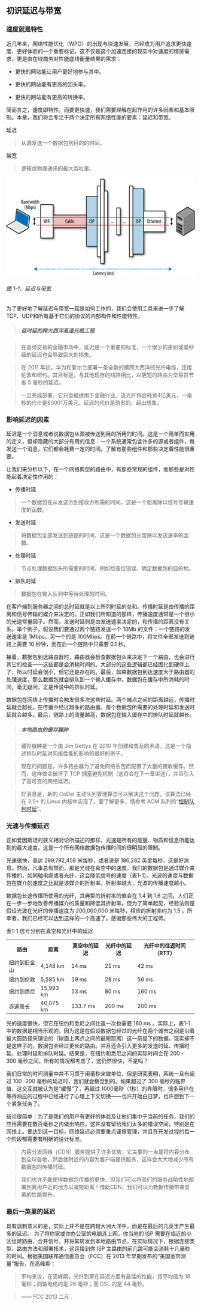 ##	初识延迟与带宽

###	速度就是特性

近几年来，网络性能优化（WPO）的出现与快速发展，已经成为用户追求更快速度、更好体验的一个重要标记。这不仅是这个加速连接的现实中对速度的情感需求，更是由在线商务对性能底线衡量结果的需求：

*	更快的网站能让用户更好地参与其中。

*	更快的网站能有更高的回头率。

*	更快的网站能有更高的转换率。

简而言之，速度即特性。而要更快速，我们需要理解在起作用的许多因素和基本限制。本章，我们将会专注于两个决定所有网络性能的要素：延迟和带宽。

延迟
>	从源发送一个数据包到目的的时间。

带宽
>	逻辑或物理通讯的最大吞吐量。

![figure1-1][figurel11]

######	图 1-1、延迟与带宽

为了更好地了解延迟与带宽一起是如何工作的，我们会使用工具来进一步了解 TCP、UDP和所有基于它们的协议的内部构件和性能特性。

>	<h5>低时延的跨大西洋高速光缆工程</h5>

>	在高频交易的金融市场中，延迟是一个重要的标准，一个很少的差别或毫秒级的延迟也会导致巨大的损失。

>	在 2011 年初，华为和爱尔兰部署一条全新的横跨大西洋的光纤电缆，连接伦敦和纽约。其目标是，与其他现存的线路相比，以更短的路由为交易员节省 5 毫秒的延迟。

>	一旦完成部署，它只会被适用于金融行业。该光纤将会耗资4亿美元，一毫秒的代价是80001万美元。延迟的代价是昂贵的，超出想象。

###	影响延迟的因素

延迟是一个消息或者说数据包从源被传送到目的所用的时间。这是一个简单而实用的定义，但却隐藏的大部分有用的信息：一个系统通常包含许多的源或者组件，每发送一个消息，它们都会耗费一定的时间。了解有那些组件和那些决定着性能很重要。

让我们来分析以下，在一个网络典型的路由中，有那些常规的组件，而那些是对性能起着决定性作用的：

*	传播时延
>	一个数据包在从发送方到接收方所需的时间，这是一个距离除以信号传输速度的函数。

*	发送时延
>	将数据包全部发送到链路的时间，这是一个数据包长度除以发送速率的函数。

*	处理时延
>	节点处理数据包头所需要的时间，例如检查位错误、确定数据包的目的地。

*	排队时延
>	数据包在输入队列中等待处理的时间。

在客户端到服务器之间的总时延就是以上所列时延的总和。传播时延是由传播的距离和信号传输的媒介来决定的。正如我们所知道的那样，传播速度通常是一个很小的光速常量因子。然而，发送时延则是由发送速率决定的，和传播的距离没有关系。举个例子，假设我们要通过两个链路发送一个 10Mb 的文件：一个链路的发送速率是 1Mbps，另一个的是 100Mbps。在前一个链路中，将文件全部发送到链路上需要 10 秒钟，而在后一个链路中只需要 0.1 秒。

接着，数据包到达路由器时，路由器会检查数据包头来决定下一个路由，也会进行其它的检查——这些都是会消耗时间的。大部分的这些逻辑都已经固化到硬件上了，所以时延会很小，但它还是存在的。最后，如果数据包到达速度大于路由器的处理速度，那么数据包就会排队到一个输入缓存中。数据包在缓存中所消耗的时间，毫无疑问，正是传说中的排队时延。

数据包在网络上传播时会触发很多次这些时延。两个端点之间的距离越远，传播时延就会越长。在传播中经过越多的路由器，每个数据包所需要的处理时延和发送时延就会越多。最后，链路上的流量越高，数据包在输入缓存中的排队时延就越长。

>	<h5>本地路由的缓存臃肿</h5>

>	缓存臃肿是一个由 Jim Gettys 在 2010 年创建和普及的术语，这是一个描述排队时延对网络性能的影响的很好的例子。

>	现在的问题是，许多路由器为了避免网络丢包而配置了大量的接收缓存。然而，这样做会破坏了 TCP 拥塞避免机制（这将会在下一章讲述），并且引入了高可变的网络延迟。

>	好消息是，新的 CoDel 主动队列管理算法可以解决这个问题，该算法已经在 3.5+ 的 Linux 内核中实现了。要了解更多，情参考 ACM 队列的“[控制队列时延][aqmacm]”。

###	光速与传播延迟

正如爱因斯坦的狭义相对论所描述的那样，光速是所有的能量、物质和信息所能达到的最大速度。这是一个所有网络数据包传播时间的很明显的限制。

光速很快，高达 299,792,458 米每秒，或者说是 186,282 英里每秒，这是好消息。然而，凡事总有然而，那是光线在真空中的速度。我们的数据包是通过媒介来传播的，如同轴电缆或者光纤，这会降低信号的速度（表1-1）。光波的速度与数据包在媒介的速度之比就是该媒介的折射率。折射率越大，光波的传播速度越小。

数据包长途传播所使用的光纤，其典型的折射率的值会在 1.4 到 1.6 之间。人们正在一步一步地改善传播媒介的质量和降低其折射率。但为了简单起见，经验法则是假设光波在光纤的传播速度为 200,000,000 米每秒，相应的折射率约为 1.5 。所幸者，我们已经可以达到这样的一个高速了。感谢那些伟大的工程师。

表1-1 信号分别在真空和光纤中的延迟
<table>
	<tr>
		<th>路由</th>
		<th>距离</th>
		<th>真空中的延迟</th>
		<th>光纤中的延迟</th>
		<th>光纤中的往返时间（RTT）</th>
	</tr>
	<tr>
		<td>纽约到旧金山</td>
		<td>4,148 km</td>
		<td>14 ms</td>
		<td>21 ms</td>
		<td>42 ms</td>
	</tr>
	<tr>
		<td>纽约到伦敦</td>
		<td>5,585 km</td>
		<td>19 ms</td>
		<td>28 ms</td>
		<td>56 ms</td>
	</tr>
	<tr>
		<td>纽约到悉尼</td>
		<td>15,993 km</td>
		<td>53 ms</td>
		<td>80 ms</td>
		<td>160 ms</td>
	</tr>
	<tr>
		<td>赤道周长</td>
		<td>40,075 km</td>
		<td>133.7 ms</td>
		<td>200 ms</td>
		<td>200 ms</td>
	</tr>
</table>

光的速度很快，但它在纽约和悉尼之间往返一次也需要 160 ms 。实际上，表1-1 中的数据是相当乐观的，因为这是在假设数据包经过的光纤在两个城市之间是沿着最大圆路径来铺设的（球面上两点之间的最短距离）这一前提下的数据。现实却不是这样子的，数据包会经过更长的路由。并且还会引入更多的发送时延、传播时延、处理时延和排队时延。结果是，在纽约和悉尼之间的实际时间会在 200 - 300 毫秒之间。所有的情况都考虑了，这仍然很快，不是吗？

我们日常的时间测量中并不习惯于用毫秒来做单位，但是研究表明，系统一旦有超过 100 -200 毫秒的延迟时，我们就会察觉到的。如果超过了 300 毫秒的临界值，这交互就被认为是“缓慢”了，再超过 1000毫秒（1秒）的界限时，很多用户在等待响应的过程中已经进行了心理上下文切换——也许开始白日梦，也许想到下一个紧急任务了。

结论很简单：为了是我们的用户有更好的体验及让他们集中于当前的任务，我们的应用需要在数百毫秒之内做出响应。这并没有留给我们太多的错误空间，特别是在网络上。要达到这一目标，网络延迟必须要重点谨慎管理，并且在开发过程的每一个阶段都需要有明确的设计标准。

>	内容分发网络（CDN）服务提供了许多优势，它主要的一点是将内容分布到全球各地，然后就附近的内容为客户端提供服务，这样会大大地减少所有数据包的传播时延。

>	我们也许不能使得数据包传播的更快，但我们可以将我们的服务战略性地部署到离用户近的地方以减短距离！借助CDN，我们可以为数据传播带来显著的性能提升。

###	最后一英里的延迟

具有讽刺意义的是，实际上并不是在跨越大洲大洋中，而是在最后的几英里产生最多的延迟。	为了将你家或你办公室的电脑连上网，你当地的 ISP 需要在临近的小区组建路由，合并信号，并将其转发到本地路由节点。在实际情况下，根据连接类型、路由方法和部署技术，这连接到你 ISP 主路由的前几跳可能会消耗十几毫秒的时间。根据美国联邦通信委员会（FCC）在 2013 年早期发布的“美国宽带测量”报告，在高峰期：

>	平均来说，在高峰期，光纤到家在延迟方面有最佳的性能，其平均值为 18 毫秒；同轴电缆的是 26 毫秒；而 DSL 的是 44 毫秒。

>	—— FCC 2013 二月


















[aqmacm]:	http://hpbn.co/aqmacm
[figurel11]:	images/ch01/hpbn_0101.png	"Latency and Bandwidh"
